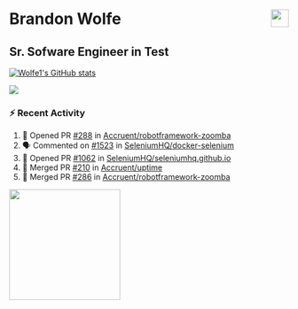 Brandon Wolfe <a href="https://www.linkedin.com/in/brandon-wolfe1" target="_blank" rel="noreferrer"><img src="https://raw.githubusercontent.com/danielcranney/readme-generator/main/public/icons/socials/linkedin.svg" width="32" height="32" align="right"/></a>
==============================
Sr. Sofware Engineer in Test
-----------------------------

<p align="left"><a href="http://www.github.com/Wolfe1"><img src="https://github-readme-stats.vercel.app/api?username=Wolfe1&show_icons=true&hide=&count_private=true&title_color=0891b2&text_color=ffffff&icon_color=0891b2&bg_color=1c1917&hide_border=true&show_icons=true" alt="Wolfe1's GitHub stats" /></a></p>
<p align="left"><a href="http://www.github.com/Wolfe1"><img src="https://github-readme-streak-stats.herokuapp.com/?user=Wolfe1&stroke=ffffff&background=1c1917&ring=0891b2&fire=0891b2&currStreakNum=ffffff&currStreakLabel=0891b2&sideNums=ffffff&sideLabels=ffffff&dates=ffffff&hide_border=true" /></a></p>

### :zap: Recent Activity
<!--START_SECTION:activity-->
1. 💪 Opened PR [#288](https://github.com/Accruent/robotframework-zoomba/pull/288) in [Accruent/robotframework-zoomba](https://github.com/Accruent/robotframework-zoomba)
2. 🗣 Commented on [#1523](https://github.com/SeleniumHQ/docker-selenium/issues/1523) in [SeleniumHQ/docker-selenium](https://github.com/SeleniumHQ/docker-selenium)
3. 💪 Opened PR [#1062](https://github.com/SeleniumHQ/seleniumhq.github.io/pull/1062) in [SeleniumHQ/seleniumhq.github.io](https://github.com/SeleniumHQ/seleniumhq.github.io)
4. 🎉 Merged PR [#210](https://github.com/Accruent/uptime/pull/210) in [Accruent/uptime](https://github.com/Accruent/uptime)
5. 🎉 Merged PR [#286](https://github.com/Accruent/robotframework-zoomba/pull/286) in [Accruent/robotframework-zoomba](https://github.com/Accruent/robotframework-zoomba)
<!--END_SECTION:activity-->

<a href="https://www.buymeacoffee.com/wolfe"><img src="https://cdn.buymeacoffee.com/buttons/v2/default-yellow.png" width="200" /></a>

